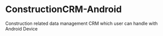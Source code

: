 # ConstructionCRM-Android
Construction related data management CRM which user can handle with Android Device

